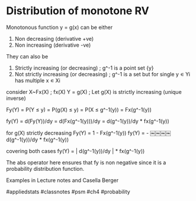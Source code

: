 # Distribution of monotone RV

Monotonous function y = g(x) can be either
1. Non decreasing (derivative +ve)
2. Non increasing (derivative -ve)

They can also be
1. Strictly increasing (or decreasing) ; g^-1 is a point set {y}
2. Not strictly increasing (or decreasing) ; g^-1 is a set but for single y ∊ Yi has multiple x ∊ Xi

consider X~Fx(X) ; fx(X)
Y = g(X) ; Let g(X) is strictly increasing (unique inverse)

Fy(Y) = P(Y ≤ y)
= P(g(X) ≤ y)
= P(X ≤ g^-1(y))
= Fx(g^-1(y))

fy(Y) = d(Fy(Y))/dy
= d(Fx(g^-1(y)))/dy
= d(g^-1(y))/dy * fx(g^-1(y))

for g(X) strictly decreasing
Fy(Y) = 1 - Fx(g^-1(y))
fy(Y) = - ￼￼￼￼d(g^-1(y))/dy * fx(g^-1(y))

covering both cases
fy(Y) = | d(g^-1(y))/dy | * fx(g^-1(y))

The abs operator here ensures that fy is non negative since it is a probability distribution function.

Examples in Lecture notes and Casella Berger

#appliedstats #classnotes #psm #ch4 #probability
